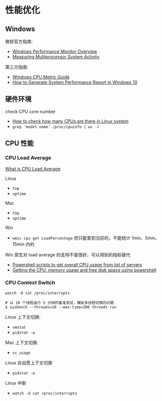 # 性能优化
## Windows
微软官方指南:
- [Windows Performance Monitor Overview](https://techcommunity.microsoft.com/t5/ask-the-performance-team/windows-performance-monitor-overview/ba-p/375481)
- [Measuring Multiprocessor System Activity](https://docs.microsoft.com/en-us/previous-versions/windows/it-pro/windows-2000-server/cc938647(v=technet.10))

第三方指南:
- [Windows CPU Metric Guide](https://www.heroix.com/blog/windows-cpu-metric-guide/)
- [How to Generate System Performance Report in Windows 10](https://www.tenforums.com/tutorials/82009-generate-system-performance-report-windows-10-a.html)

## 硬件环境

check CPU core number
- [How to check how many CPUs are there in Linux system](https://www.cyberciti.biz/faq/check-how-many-cpus-are-there-in-linux-system/)
- `grep 'model name' /proc/cpuinfo | wc -l`

## CPU 性能
### CPU Load Average
[What is CPU Load Average](https://community.tenable.com/s/article/What-is-CPU-Load-Average)

Linux
- `top`
- `uptime`

Mac
- `top`
- `uptime`

Win
- `wmic cpu get LoadPercentage` 但只能拿到当前的，不能统计 1min、5min、15min 内的

Win 原生对 load average 的支持不是很好，可以用别的指标替代
- [Powershell scripts to get overall CPU usage from list of servers](https://social.technet.microsoft.com/Forums/windowsserver/en-US/b9d86bdc-9ea8-4659-ae65-4c1b5b86d324/powershell-scripts-to-get-overall-cpu-usage-from-list-of-servers?forum=winserverpowershell)
- [Getting the CPU, memory usage and free disk space using powershell](https://stackoverflow.com/questions/18090657/getting-the-cpu-memory-usage-and-free-disk-space-using-powershell)

### CPU Context Switch

`watch -d cat /proc/interrupts`

```
# 以 10 个线程运行 5 分钟的基准测试，模拟多线程切换的问题
$ sysbench --threads=10 --max-time=300 threads run
```

Linux 上下文切换:
- `vmstat`
- `pidstat -w`

Mac 上下文切换:
- `sc_usage`

Linux 非自愿上下文切换
- `pidstat -w`

Linux 中断
- `watch -d cat /proc/interrupts`
